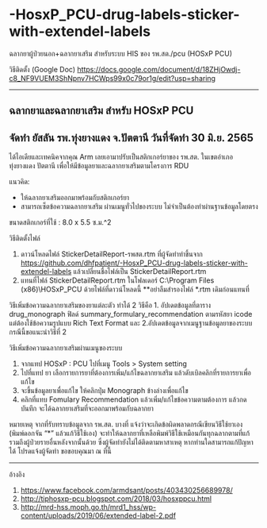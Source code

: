 # -HosxP_PCU-drug-labels-sticker-with-extendel-labels
ฉลากยาผู้ป่วยนอก+ฉลากยาเสริม สำหรับระบบ HIS ของ รพ.สต./pcu (HOSxP PCU)

วิธีติดตั้ง (Google Doc)
https://docs.google.com/document/d/18ZHjOwdj-c8_NF9VUEM3ShNpnv7HCWps99x0c79or1g/edit?usp=sharing 

-----------------------------
ฉลากยาและฉลากยาเสริม สำหรับ HOSxP PCU 
----
จัดทำ ยัสลัน  รพ.ทุ่งยางแดง  จ.ปัตตานี 
วันที่จัดทำ  30 มิ.ย. 2565
--------------------------
ได้ไอเดียและเทคนิคจากคุณ Arm เลยเอามาปรับเป็นสติกเกอร์ยาของ รพ.สต. 
ในเขตอำเภอทุ่งยางแดง ปัตตานี เพื่อให้มีข้อมูลยาและฉลากยาเสริมตามโครงการ RDU

แนวคิด:
- ให้ฉลากยาเสริมออกมาพร้อมกับสติกเกอร์ยา
- สามารถเซ็ตข้อความฉลากยาเสริม ผ่านเมนูทั่วไปของระบบ ไม่จำเป็นต้องทำผ่านฐานข้อมูลโดยตรง

ขนาดสติกเกอร์ที่ใช้ :  8.0 x 5.5  ซ.ม.^2

วิธีติดตั้งไฟล์ 
1. ดาวน์โหลดไฟล์ StickerDetailReport-รพสต.rtm ที่ผู้จัดทำทำขึ้นจาก https://github.com/dhfpatient/-HosxP_PCU-drug-labels-sticker-with-extendel-labels แล้วเปลี่ยนชื่อไฟล์เป็น StickerDetailReport.rtm
2. แทนที่ไฟล์ StickerDetailReport.rtm ในโฟลเดอร์ C:\Program Files (x86)\HOSxP_PCU ด้วยไฟล์ที่ดาวน์โหลดนี้ **อย่าลืมสำรองไฟล์ *.rtm เดิมก่อนแทนที่

วิธีเพิ่มข้อความฉลากยาเสริมของยาแต่ละตัว
ทำได้ 2 วิธีคือ 1. อัปเดตข้อมูลที่ตาราง drug_monograph ฟิลด์ summary_formulary_recommendation ตามรหัสยา icode แต่ต้องใช้ข้อความรูปแบบ Rich Text Format และ 2.อัปเดตข้อมูลจากเมนูฐานข้อมูลยาของระบบ กรณีนี้ขอแนะนำวิธีที่ 2

วิธีเพิ่มข้อความฉลากยาเสริมผ่านเมนูของระบบ
1. จากแทป HOSxP : PCU ไปที่เมนู Tools > System setting
2. ไปที่แทป ยา เลือกรายการยาที่ต้องการเพิ่ม/แก้ไขฉลากยาเสริม แล้วดับเบิลคลิกที่รายการยาเพื่อแก้ไข
3. จะขึ้นข้อมูลยาเพื่อแก้ไข ให้คลิกปุ่ม Monograph ข้างล่างเพื่อแก้ไข
4. คลิกที่แทบ Fomulary Recommendation แล้วเพิ่ม/แก้ไขข้อความตามต้องการ แล้วกดบันทึก จะได้ฉลากยาเสริมที่จะออกมาพร้อมกับฉลากยา

หมายเหตุ จากที่รับทราบข้อมูลจาก รพ.สต. บางที่ แจ้งว่าจะเกิดข้อผิดพลาดกรณีเขียนวิธีใช้ยาเอง (พิมพ์ดอกจัน “*” แล้วแก้วิธีใช้เอง) จะทำให้ฉลากยาที่เหลือพิมพ์วิธีใช้เหมือนกันทุกฉลากตามที่แก้ รวมถึงผู้ป่วยรายอื่นหลังจากนั้นด้วย ซึ่งผู้จัดทำยังไม่ได้ติดตามหาสาเหตุ หากท่านใดสามารถแก้ปัญหาได้ โปรดแจ้งผู้จัดทำ ขอขอบคุณมา ณ ที่นี้

--------------------
อ้างอิง
1. https://www.facebook.com/armdsant/posts/403430256689978/ 
2. http://tiphosxp-pcu.blogspot.com/2018/03/hosxppcu.html 
3. http://mrd-hss.moph.go.th/mrd1_hss/wp-content/uploads/2019/06/extended-label-2.pdf 
